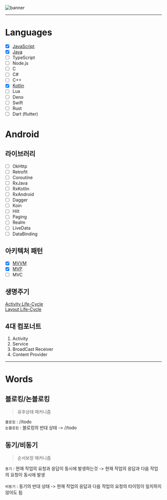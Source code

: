 ![banner](https://raw.githubusercontent.com/sungbin5304/Programming-Study/master/images/banner.png)

-----

# Languages
- [x] [JavaScript](https://github.com/sungbin5304/KUtils)
- [x] [Java](https://github.com/sungbin5304/SnsAutoReplyBot)
- [ ] TypeScript
- [ ] Node.js
- [ ] C
- [ ] C#
- [ ] C++
- [x] [Kotlin](https://github.com/sungbin5304/AndroidUtils)
- [ ] Lua
- [ ] Deno
- [ ] Swift
- [ ] Rust
- [ ] Dart (flutter)

# Android 
## 라이브러리
- [ ] OkHttp
- [ ] Retrofit
- [ ] Coroutine
- [ ] RxJava
- [ ] RxKotlin
- [ ] RxAndroid
- [ ] Dagger
- [ ] Koin
- [ ] Hilt
- [ ] Paging
- [ ] Realm
- [ ] LiveData
- [ ] DataBinding

## 아키텍처 패턴
- [x] [MVVM](https://github.com/sungbin5304/SpotiPlayer)
- [x] [MVP](https://github.com/sungbin5304/Android-Study/tree/master/pattern/MVP)
- [ ] MVC

## 생명주기
[Activity Life-Cycle](https://raw.githubusercontent.com/sungbin5304/Today-I-Learned/master/images/Activity%20Life-Cycle.png)<br/>
[Layout Life-Cycle](https://raw.githubusercontent.com/sungbin5304/Today-I-Learned/master/images/Layout%20Life-Cycle.png)

## 4대 컴포너트
1. Activity
2. Service
3. BroadCast Receiver
4. Content Provider

-----

# Words
## 블로킹/논블로킹
> 유후상태 매커니즘

`블로킹` : //todo<br/>
`논블로킹` : 블로킹의 반대 상태 -> //todo
## 동기/비동기
> 순서보장 매커니즘

`동기` : 현재 작업의 요청과 응답이 동시에 발생하는것 -> 현재 작업의 응답과 다음 작업의 요청이 동시에 발생<br><br>
`비동기` : 동기의 반대 상태 -> 현재 작업의 응답과 다음 작업의 요청의 타이밍이 일치하지 않아도 됨

